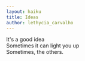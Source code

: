 ```yaml
---
layout: haiku
title: Ideas
author: lethycia_carvalho
---
```


It's a good idea<br>
Sometimes it can light you up<br>
Sometimes, the others.<br>
